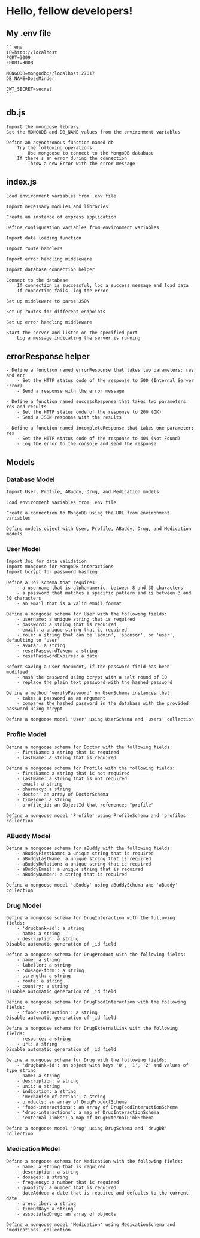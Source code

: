 # Hello, fellow developers!

## My .env file

    ```env
    IP=http://localhost
    PORT=3009
    FPORT=3008

    MONGODB=mongodb://localhost:27017
    DB_NAME=DoseMinder

    JWT_SECRET=secret
    ```

## db.js
    Import the mongoose library
    Get the MONGODB and DB_NAME values from the environment variables

    Define an asynchronous function named db
        Try the following operations
            Use mongoose to connect to the MongoDB database
        If there's an error during the connection
            Throw a new Error with the error message

## index.js
    Load environment variables from .env file
    
    Import necessary modules and libraries

    Create an instance of express application

    Define configuration variables from environment variables

    Import data loading function

    Import route handlers

    Import error handling middleware

    Import database connection helper

    Connect to the database
        If connection is successful, log a success message and load data
        If connection fails, log the error

    Set up middleware to parse JSON

    Set up routes for different endpoints

    Set up error handling middleware

    Start the server and listen on the specified port
        Log a message indicating the server is running


## errorResponse helper

    - Define a function named errorResponse that takes two parameters: res and err
        - Set the HTTP status code of the response to 500 (Internal Server Error)
        - Send a response with the error message

    - Define a function named successResponse that takes two parameters: res and results
        - Set the HTTP status code of the response to 200 (OK)
        - Send a JSON response with the results

    - Define a function named incompleteResponse that takes one parameter: res
        - Set the HTTP status code of the response to 404 (Not Found)
        - Log the error to the console and send the response


## Models

### Database Model

    Import User, Profile, ABuddy, Drug, and Medication models

    Load environment variables from .env file

    Create a connection to MongoDB using the URL from environment variables

    Define models object with User, Profile, ABuddy, Drug, and Medication models

### User Model

    Import Joi for data validation
    Import mongoose for MongoDB interactions
    Import bcrypt for password hashing

    Define a Joi schema that requires:
        - a username that is alphanumeric, between 8 and 30 characters
        - a password that matches a specific pattern and is between 3 and 30 characters
        - an email that is a valid email format

    Define a mongoose schema for User with the following fields:
        - username: a unique string that is required
        - password: a string that is required
        - email: a unique string that is required
        - role: a string that can be 'admin', 'sponsor', or 'user', defaulting to 'user'
        - avatar: a string
        - resetPasswordToken: a string
        - resetPasswordExpires: a date

    Before saving a User document, if the password field has been modified:
        - hash the password using bcrypt with a salt round of 10
        - replace the plain text password with the hashed password

    Define a method 'verifyPassword' on UserSchema instances that:
        - takes a password as an argument
        - compares the hashed password in the database with the provided password using bcrypt

    Define a mongoose model 'User' using UserSchema and 'users' collection

### Profile Model

    Define a mongoose schema for Doctor with the following fields:
        - firstName: a string that is required
        - lastName: a string that is required

    Define a mongoose schema for Profile with the following fields:
        - firstName: a string that is not required
        - lastName: a string that is not required
        - email: a string
        - pharmacy: a string
        - doctor: an array of DoctorSchema
        - timezone: a string
        - profile_id: an ObjectId that references "profile"

    Define a mongoose model 'Profile' using ProfileSchema and 'profiles' collection

### ABuddy Model

    Define a mongoose schema for aBuddy with the following fields:
        - aBuddyFirstName: a unique string that is required
        - aBuddyLastName: a unique string that is required
        - aBuddyRelation: a unique string that is required
        - aBuddyEmail: a unique string that is required
        - aBuddyNumber: a string that is required

    Define a mongoose model 'aBuddy' using aBuddySchema and 'aBuddy' collection

### Drug Model

    Define a mongoose schema for DrugInteraction with the following fields:
        - 'drugbank-id': a string
        - name: a string
        - description: a string
    Disable automatic generation of _id field

    Define a mongoose schema for DrugProduct with the following fields:
        - name: a string
        - labeller: a string
        - 'dosage-form': a string
        - strength: a string
        - route: a string
        - country: a string
    Disable automatic generation of _id field

    Define a mongoose schema for DrugFoodInteraction with the following fields:
        - 'food-interaction': a string
    Disable automatic generation of _id field

    Define a mongoose schema for DrugExternalLink with the following fields:
        - resource: a string
        - url: a string
    Disable automatic generation of _id field

    Define a mongoose schema for Drug with the following fields:
        - 'drugbank-id': an object with keys '0', '1', '2' and values of type string
        - name: a string
        - description: a string
        - unii: a string
        - indication: a string
        - 'mechanism-of-action': a string
        - products: an array of DrugProductSchema
        - 'food-interactions': an array of DrugFoodInteractionSchema
        - 'drug-interactions': a map of DrugInteractionSchema
        - 'external-links': a map of DrugExternalLinkSchema

    Define a mongoose model 'Drug' using DrugSchema and 'drugDB' collection

### Medication Model

    Define a mongoose schema for Medication with the following fields:
        - name: a string that is required
        - description: a string
        - dosages: a string
        - frequency: a number that is required
        - quantity: a number that is required
        - dateAdded: a date that is required and defaults to the current date
        - prescriber: a string
        - timeOfDay: a string
        - associatedDrug: an array of objects

    Define a mongoose model 'Medication' using MedicationSchema and 'medications' collection